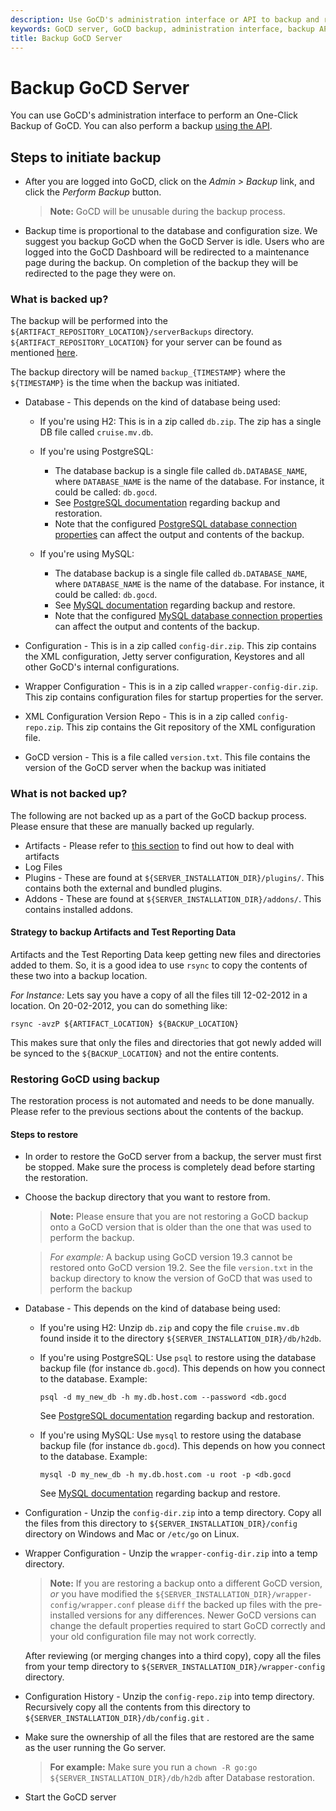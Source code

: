 ```yaml
---
description: Use GoCD's administration interface or API to backup and restore GoCD server
keywords: GoCD server, GoCD backup, administration interface, backup API
title: Backup GoCD Server
---
```


# Backup GoCD Server

You can use GoCD's administration interface to perform an One-Click Backup of GoCD. You can also perform a backup [using the API](https://api.gocd.org/current/#backups).

## Steps to initiate backup

- After you are logged into GoCD, click on the _Admin > Backup_ link, and click the _Perform Backup_ button.

    > **Note:** GoCD will be unusable during the backup process.

- Backup time is proportional to the database and configuration size. We suggest you backup GoCD when the GoCD Server is idle. Users who are logged into the GoCD Dashboard will be redirected to a maintenance page during the backup. On completion of the backup they will be redirected to the page they were on.

### What is backed up?

The backup will be performed into the `${ARTIFACT_REPOSITORY_LOCATION}/serverBackups` directory. `${ARTIFACT_REPOSITORY_LOCATION}` for your server can be found as mentioned [here](../installation/configuring_server_details.html#artifact-repository-configuration).

The backup directory will be named `backup_{TIMESTAMP}` where the `${TIMESTAMP}` is the time when the backup was initiated.

- Database - This depends on the kind of database being used:

  - If you're using H2: This is in a zip called `db.zip`. The zip has a single DB file called `cruise.mv.db`.

  - If you're using PostgreSQL:
    - The database backup is a single file called `db.DATABASE_NAME`, where `DATABASE_NAME` is the name of the database. For instance, it could be called: `db.gocd`.
    - See [PostgreSQL documentation](https://www.postgresql.org/docs/current/backup.html) regarding backup and restoration.
    - Note that the configured [PostgreSQL database connection properties](../installation/configuring_database/connection-properties.html#gocd-database-extra-backup-command-arguments) can affect the output and contents of the backup.

  - If you're using MySQL:
    - The database backup is a single file called `db.DATABASE_NAME`, where `DATABASE_NAME` is the name of the database. For instance, it could be called: `db.gocd`.
    - See [MySQL documentation](https://dev.mysql.com/doc/refman/8.0/en/using-mysqldump.html) regarding backup and restore.
    - Note that the configured [MySQL database connection properties](../installation/configuring_database/connection-properties.html#gocd-database-extra-backup-command-arguments) can affect the output and contents of the backup.

- Configuration - This is in a zip called `config-dir.zip`. This zip contains the XML configuration, Jetty server configuration, Keystores and all other GoCD's internal configurations.
- Wrapper Configuration - This is in a zip called `wrapper-config-dir.zip`. This zip contains configuration files for startup properties for the server.
- XML Configuration Version Repo - This is in a zip called `config-repo.zip`. This zip contains the Git repository of the XML configuration file.
- GoCD version - This is a file called `version.txt`. This file contains the version of the GoCD server when the backup was initiated

### What is not backed up?

The following are not backed up as a part of the GoCD backup process. Please ensure that these are manually backed up regularly.

- Artifacts - Please refer to [this section](../faq/admin_out_of_disk_space.html#move-the-artifact-repository-to-a-new-larger-drive) to find out how to deal with artifacts
- Log Files
- Plugins - These are found at `${SERVER_INSTALLATION_DIR}/plugins/`. This contains both the external and bundled plugins.
- Addons - These are found at `${SERVER_INSTALLATION_DIR}/addons/`. This contains installed addons.

#### Strategy to backup Artifacts and Test Reporting Data

Artifacts and the Test Reporting Data keep getting new files and directories added to them. So, it is a good idea to use `rsync` to copy the contents of these two into a backup location.

*For Instance:* Lets say you have a copy of all the files till 12-02-2012 in a location. On 20-02-2012, you can do something like:

```shell
rsync -avzP ${ARTIFACT_LOCATION} ${BACKUP_LOCATION}
```

This makes sure that only the files and directories that got newly added will be synced to the `${BACKUP_LOCATION}` and not the entire contents.

### Restoring GoCD using backup

The restoration process is not automated and needs to be done manually. Please refer to the previous sections about the contents of the backup.

#### Steps to restore

- In order to restore the GoCD server from a backup, the server must first be stopped. Make sure the process is completely dead before starting the restoration.
- Choose the backup directory that you want to restore from.

    > **Note:** Please ensure that you are not restoring a GoCD backup onto a GoCD version that is older than the one that was used to perform the backup.

    > *For example:* A backup using GoCD version 19.3 cannot be restored onto GoCD version 19.2. See the file `version.txt` in the backup directory to know the version of GoCD that was used to perform the backup

- Database - This depends on the kind of database being used:

  - If you're using H2: Unzip `db.zip` and copy the file `cruise.mv.db` found inside it to the directory `${SERVER_INSTALLATION_DIR}/db/h2db`.

  - If you're using PostgreSQL: Use `psql` to restore using the database backup file (for instance `db.gocd`). This depends on how you connect to the database. Example:

        psql -d my_new_db -h my.db.host.com --password <db.gocd

    See [PostgreSQL documentation](https://www.postgresql.org/docs/current/backup.html) regarding backup and restoration.

  - If you're using MySQL: Use `mysql` to restore using the database backup file (for instance `db.gocd`). This depends on how you connect to the database. Example:

        mysql -D my_new_db -h my.db.host.com -u root -p <db.gocd

    See [MySQL documentation](https://dev.mysql.com/doc/refman/8.0/en/using-mysqldump.html) regarding backup and restore.

- Configuration - Unzip the `config-dir.zip` into a temp directory. Copy all the files from this directory to `${SERVER_INSTALLATION_DIR}/config` directory on Windows and Mac or `/etc/go` on Linux.
- Wrapper Configuration - Unzip the `wrapper-config-dir.zip` into a temp directory. 

  > **Note:** If you are restoring a backup onto a different GoCD version, *or* you have modified the `${SERVER_INSTALLATION_DIR}/wrapper-config/wrapper.conf` please `diff` the backed up files with the pre-installed versions for any differences. Newer GoCD versions can change the default properties required to start GoCD correctly and your old configuration file may not work correctly.
   
  After reviewing (or merging changes into a third copy), copy all the files from your temp directory to `${SERVER_INSTALLATION_DIR}/wrapper-config` directory.
- Configuration History - Unzip the `config-repo.zip` into temp directory. Recursively copy all the contents from this directory to `${SERVER_INSTALLATION_DIR}/db/config.git` .
- Make sure the ownership of all the files that are restored are the same as the user running the Go server.

    > **For example:** Make sure you run a `chown -R go:go ${SERVER_INSTALLATION_DIR}/db/h2db` after Database restoration.

- Start the GoCD server
